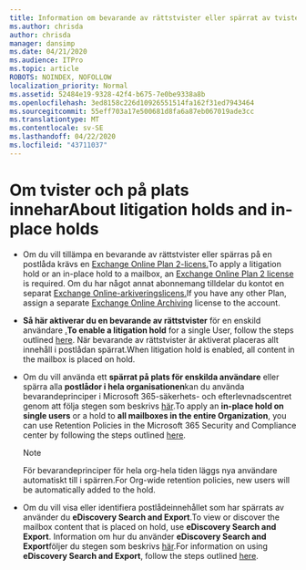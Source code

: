```yaml
---
title: Information om bevarande av rättstvister eller spärrat av tvister
ms.author: chrisda
author: chrisda
manager: dansimp
ms.date: 04/21/2020
ms.audience: ITPro
ms.topic: article
ROBOTS: NOINDEX, NOFOLLOW
localization_priority: Normal
ms.assetid: 52484e19-9328-42f4-b675-7e0be9338a8b
ms.openlocfilehash: 3ed8158c226d10926551514fa162f31ed7943464
ms.sourcegitcommit: 55eff703a17e500681d8fa6a87eb067019ade3cc
ms.translationtype: MT
ms.contentlocale: sv-SE
ms.lasthandoff: 04/22/2020
ms.locfileid: "43711037"
---
```

# <a name="about-litigation-holds-and-in-place-holds"></a><span data-ttu-id="d4c06-102">Om tvister och på plats innehar</span><span class="sxs-lookup"><span data-stu-id="d4c06-102">About litigation holds and in-place holds</span></span>

- <span data-ttu-id="d4c06-103">Om du vill tillämpa en bevarande av rättstvister eller spärras på en postlåda krävs en [Exchange Online Plan 2-licens.](https://docs.microsoft.com/office365/servicedescriptions/office-365-platform-service-description/office-365-plan-options)</span><span class="sxs-lookup"><span data-stu-id="d4c06-103">To apply a litigation hold or an in-place hold to a mailbox, an [Exchange Online Plan 2 license](https://docs.microsoft.com/office365/servicedescriptions/office-365-platform-service-description/office-365-plan-options) is required.</span></span> <span data-ttu-id="d4c06-104">Om du har något annat abonnemang tilldelar du kontot en separat [Exchange Online-arkiveringslicens.](https://docs.microsoft.com/office365/servicedescriptions/exchange-online-archiving-service-description/exchange-online-archiving-service-description)</span><span class="sxs-lookup"><span data-stu-id="d4c06-104">If you have any other Plan, assign a separate [Exchange Online Archiving](https://docs.microsoft.com/office365/servicedescriptions/exchange-online-archiving-service-description/exchange-online-archiving-service-description) license to the account.</span></span> 
    
- <span data-ttu-id="d4c06-105">**Så här aktiverar du en bevarande av rättstvister** för en enskild användare [.](https://docs.microsoft.com/office365/SecurityCompliance/place-a-mailbox-on-litigation-hold)</span><span class="sxs-lookup"><span data-stu-id="d4c06-105">**To enable a litigation hold** for a single User, follow the steps outlined [here](https://docs.microsoft.com/office365/SecurityCompliance/place-a-mailbox-on-litigation-hold).</span></span> <span data-ttu-id="d4c06-106">När bevarande av rättstvister är aktiverat placeras allt innehåll i postlådan spärrat.</span><span class="sxs-lookup"><span data-stu-id="d4c06-106">When litigation hold is enabled, all content in the mailbox is placed on hold.</span></span>
    
- <span data-ttu-id="d4c06-107">Om du vill använda ett **spärrat på plats för enskilda användare** eller spärra alla **postlådor i hela organisationen**kan du använda bevarandeprinciper i Microsoft 365-säkerhets- och efterlevnadscentret genom att följa stegen som beskrivs [här](https://docs.microsoft.com/Office365/securitycompliance/retention-policies ).</span><span class="sxs-lookup"><span data-stu-id="d4c06-107">To apply an **in-place hold on single users** or a hold to **all mailboxes in the entire Organization**, you can use Retention Policies in the Microsoft 365 Security and Compliance center by following the steps outlined [here](https://docs.microsoft.com/Office365/securitycompliance/retention-policies ).</span></span>
    
    > [!NOTE]
    > <span data-ttu-id="d4c06-108">För bevarandeprinciper för hela org-hela tiden läggs nya användare automatiskt till i spärren.</span><span class="sxs-lookup"><span data-stu-id="d4c06-108">For Org-wide retention policies, new users will be automatically added to the hold.</span></span> 
  
- <span data-ttu-id="d4c06-109">Om du vill visa eller identifiera postlådeinnehållet som har spärrats av använder du **eDiscovery Search and Export**.</span><span class="sxs-lookup"><span data-stu-id="d4c06-109">To view or discover the mailbox content that is placed on hold, use **eDiscovery Search and Export**.</span></span> <span data-ttu-id="d4c06-110">Information om hur du använder **eDiscovery Search and Export**följer du stegen som beskrivs [här](https://docs.microsoft.com/office365/securitycompliance/export-search-results).</span><span class="sxs-lookup"><span data-stu-id="d4c06-110">For information on using **eDiscovery Search and Export**, follow the steps outlined [here](https://docs.microsoft.com/office365/securitycompliance/export-search-results).</span></span>
    

